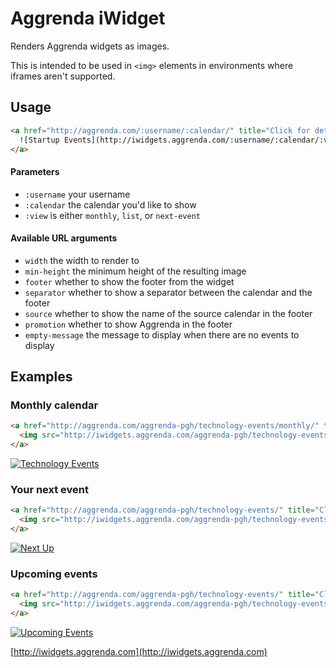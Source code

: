 Aggrenda iWidget
================

Renders Aggrenda widgets as images.

This is intended to be used in `<img>` elements in environments where iframes aren't supported.


## Usage

```html
<a href="http://aggrenda.com/:username/:calendar/" title="Click for details" target="_blank">
  ![Startup Events](http://iwidgets.aggrenda.com/:username/:calendar/:view/embed/)
</a>
```

#### Parameters

- `:username` your username
- `:calendar` the calendar you'd like to show
- `:view` is either `monthly`, `list`, or `next-event`

#### Available URL arguments

- `width` the width to render to
- `min-height` the minimum height of the resulting image
- `footer` whether to show the footer from the widget
- `separator` whether to show a separator between the calendar and the footer
- `source` whether to show the name of the source calendar in the footer
- `promotion` whether to show Aggrenda in the footer
- `empty-message` the message to display when there are no events to display


## Examples


### Monthly calendar

```html
<a href="http://aggrenda.com/aggrenda-pgh/technology-events/monthly/" title="Click for details" target="_blank">
  <img src="http://iwidgets.aggrenda.com/aggrenda-pgh/technology-events/monthly/embed/" alt="Technology Events" />
</a>
```

<a href="http://aggrenda.com/aggrenda-pgh/technology-events/monthly/" title="Click for details" target="_blank">
  <img src="http://iwidgets.aggrenda.com/aggrenda-pgh/technology-events/monthly/embed/?width=852" alt="Technology Events" />
</a>


### Your next event

```html
<a href="http://aggrenda.com/aggrenda-pgh/technology-events/" title="Click for details" target="_blank">
  <img src="http://iwidgets.aggrenda.com/aggrenda-pgh/technology-events/monthly/next-event/embed/" alt="Next Up" />
</a>
```

<a href="http://aggrenda.com/aggrenda-pgh/technology-events/" title="Click for details" target="_blank">
  <img src="http://iwidgets.aggrenda.com/aggrenda-pgh/technology-events/next-event/embed/?width=852" alt="Next Up" />
</a>


### Upcoming events

```html
<a href="http://aggrenda.com/aggrenda-pgh/technology-events/" title="Click for details" target="_blank">
  <img src="http://iwidgets.aggrenda.com/aggrenda-pgh/technology-events/list/embed/" alt="Upcoming Events" />
</a>
```

<a href="http://aggrenda.com/aggrenda-pgh/technology-events/" title="Click for details" target="_blank">
  <img src="http://iwidgets.aggrenda.com/aggrenda-pgh/technology-events/list/embed/?width=852&amp;page-size=5" alt="Upcoming Events" />
</a>


[http://iwidgets.aggrenda.com](http://iwidgets.aggrenda.com)
